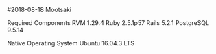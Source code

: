#2018-08-18 Mootsaki

Required Components
    RVM 1.29.4
    Ruby 2.5.1p57
    Rails 5.2.1
    PostgreSQL 9.5.14

Native Operating System
    Ubuntu 16.04.3 LTS

